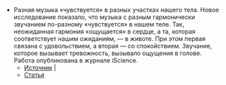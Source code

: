 
- Разная музыка «чувствуется» в разных участках нашего тела. Новое исследование показало, что музыка с разным гармонически звучанием по-разному «чувствуется» в нашем теле. Так, неожиданная гармония «ощущается» в сердце, а та, которая соответствует нашим ожиданиям, — в животе. При этом первая связана с удовольствием, а вторая — со спокойствием. Звучание, которое вызывает тревожность, вызывало ощущения в голове. Работа опубликована в журнале iScience.
    - [Источник](https://neuronovosti.ru/raznaya-muzyka-chuvstvuetsya-v-raznyh-uchastkah-nashego-tela/) |
    - [Статья](https://www.cell.com/iscience/fulltext/S2589-0042(24)00719-3?_returnURL=https%3A%2F%2Flinkinghub.elsevier.com%2Fretrieve%2Fpii%2FS2589004224007193%3Fshowall%3Dtrue)
